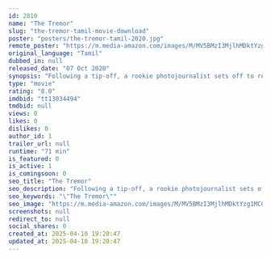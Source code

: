 ```yaml
---
id: 2810
name: "The Tremor"
slug: "the-tremor-tamil-movie-download"
poster: "posters/the-tremor-tamil-2020.jpg"
remote_poster: "https://m.media-amazon.com/images/M/MV5BMzI3MjlhMDktYzg1MC00MWZkLWI1ZTQtOWIxNDExZTZkZjg4XkEyXkFqcGdeQXVyMTE3MTg0OTQx._V1_SX300.jpg"
original_language: "Tamil"
dubbed_in: null
released_date: "07 Oct 2020"
synopsis: "Following a tip-off, a rookie photojournalist sets off to report on a destructive earthquake but soon finds himself on a mysterious journey that questions the line between fact, myth, and sensationalism."
type: "movie"
rating: "8.0"
imdbid: "tt13034494"
tmdbid: null
views: 0
likes: 0
dislikes: 0
author_id: 1
trailer_url: null
runtime: "71 min"
is_featured: 0
is_active: 1
is_comingsoon: 0
seo_title: "The Tremor"
seo_description: "Following a tip-off, a rookie photojournalist sets off to report on a destructive earthquake but soon finds himself on a mysterious journey that questions the line between fact, myth, and sensationalism."
seo_keywords: "\"The Tremor\""
seo_image: "https://m.media-amazon.com/images/M/MV5BMzI3MjlhMDktYzg1MC00MWZkLWI1ZTQtOWIxNDExZTZkZjg4XkEyXkFqcGdeQXVyMTE3MTg0OTQx._V1_SX300.jpg"
screenshots: null
redirect_to: null
social_shares: 0
created_at: 2025-04-10 19:20:47
updated_at: 2025-04-10 19:20:47
---
```


